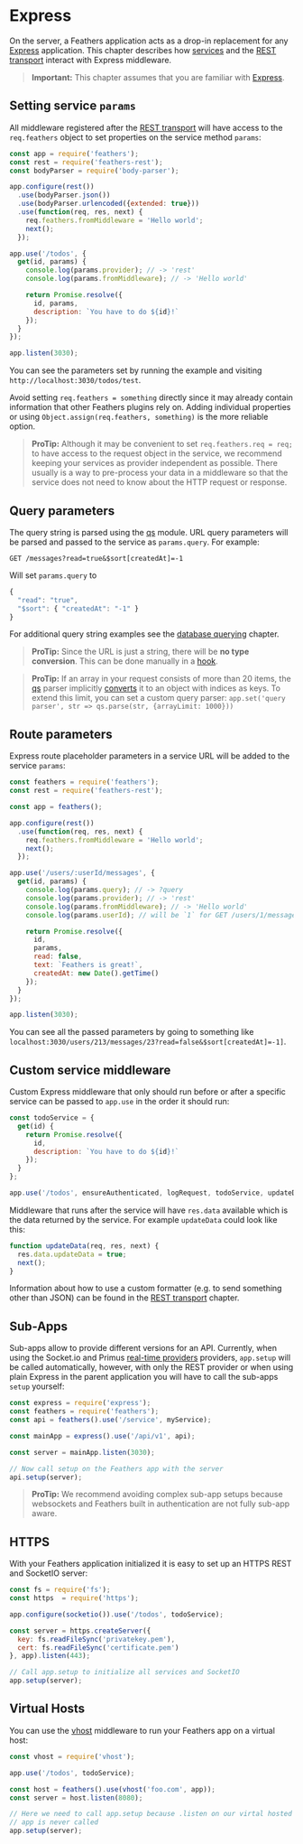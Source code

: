 # Express

On the server, a Feathers application acts as a drop-in replacement for any [Express](http://expressjs.com) application. This chapter describes how [services](./services.md) and the [REST transport](./rest.md) interact with Express middleware.

> **Important:** This chapter assumes that you are familiar with [Express](http://expressjs.com/en/guide/routing.html).


## Setting service `params`

All middleware registered after the [REST transport](./rest.md) will have access to the `req.feathers` object to set properties on the service method `params`:

```js
const app = require('feathers');
const rest = require('feathers-rest');
const bodyParser = require('body-parser');

app.configure(rest())
  .use(bodyParser.json())
  .use(bodyParser.urlencoded({extended: true}))
  .use(function(req, res, next) {
    req.feathers.fromMiddleware = 'Hello world';
    next();
  });

app.use('/todos', {
  get(id, params) {
    console.log(params.provider); // -> 'rest'
    console.log(params.fromMiddleware); // -> 'Hello world'

    return Promise.resolve({
      id, params,
      description: `You have to do ${id}!`
    });
  }
});

app.listen(3030);
```

You can see the parameters set by running the example and visiting `http://localhost:3030/todos/test`.

Avoid setting `req.feathers = something` directly since it may already contain information that other Feathers plugins rely on. Adding individual properties or using `Object.assign(req.feathers, something)` is the more reliable option.

> __ProTip:__ Although it may be convenient to set `req.feathers.req = req;` to have access to the request object in the service, we recommend keeping your services as provider independent as possible. There usually is a way to pre-process your data in a middleware so that the service does not need to know about the HTTP request or response.


## Query parameters

The query string is parsed using the [qs](https://github.com/ljharb/qs) module. URL query parameters will be parsed and passed to the service as `params.query`. For example:

```
GET /messages?read=true&$sort[createdAt]=-1
```

Will set `params.query` to

```js
{
  "read": "true",
  "$sort": { "createdAt": "-1" }
}
```

For additional query string examples see the [database querying](./databases/querying.md) chapter.

> **ProTip:** Since the URL is just a string, there will be **no type conversion**. This can be done manually in a [hook](./hooks.md).

<!-- -->

> **ProTip:** If an array in your request consists of more than 20 items, the [qs](https://www.npmjs.com/package/qs) parser implicitly [converts](https://github.com/ljharb/qs#parsing-arrays) it  to an object with indices as keys. To extend this limit, you can set a custom query parser: `app.set('query parser', str => qs.parse(str, {arrayLimit: 1000}))`


## Route parameters

Express route placeholder parameters in a service URL will be added to the service `params`:

```js
const feathers = require('feathers');
const rest = require('feathers-rest');

const app = feathers();

app.configure(rest())
  .use(function(req, res, next) {
    req.feathers.fromMiddleware = 'Hello world';
    next();
  });

app.use('/users/:userId/messages', {
  get(id, params) {
    console.log(params.query); // -> ?query
    console.log(params.provider); // -> 'rest'
    console.log(params.fromMiddleware); // -> 'Hello world'
    console.log(params.userId); // will be `1` for GET /users/1/messages

    return Promise.resolve({
      id,
      params,
      read: false,
      text: `Feathers is great!`,
      createdAt: new Date().getTime()
    });
  }
});

app.listen(3030);
```

You can see all the passed parameters by going to something like `localhost:3030/users/213/messages/23?read=false&$sort[createdAt]=-1]`.


## Custom service middleware

Custom Express middleware that only should run before or after a specific service can be passed to `app.use` in the order it should run:

```js
const todoService = {
  get(id) {
    return Promise.resolve({
      id,
      description: `You have to do ${id}!`
    });
  }
};

app.use('/todos', ensureAuthenticated, logRequest, todoService, updateData);
```

Middleware that runs after the service will have `res.data` available which is the data returned by the service. For example `updateData` could look like this:

```js
function updateData(req, res, next) {
  res.data.updateData = true;
  next();
}
```

Information about how to use a custom formatter (e.g. to send something other than JSON) can be found in the [REST transport](./rest.md) chapter.


## Sub-Apps

Sub-apps allow to provide different versions for an API. Currently, when using the Socket.io and Primus [real-time providers](../real-time/readme.md) providers, `app.setup` will be called automatically, however, with only the REST provider or when using plain Express in the parent application you will have to call the sub-apps `setup` yourself:

```js
const express = require('express');
const feathers = require('feathers');
const api = feathers().use('/service', myService);

const mainApp = express().use('/api/v1', api);

const server = mainApp.listen(3030);

// Now call setup on the Feathers app with the server
api.setup(server);
```

> **ProTip:** We recommend avoiding complex sub-app setups because websockets and Feathers built in authentication are not fully sub-app aware.


## HTTPS

With your Feathers application initialized it is easy to set up an HTTPS REST and SocketIO server:

```js
const fs = require('fs');
const https  = require('https');

app.configure(socketio()).use('/todos', todoService);

const server = https.createServer({
  key: fs.readFileSync('privatekey.pem'),
  cert: fs.readFileSync('certificate.pem')
}, app).listen(443);

// Call app.setup to initialize all services and SocketIO
app.setup(server);
```


## Virtual Hosts

You can use the [vhost](https://github.com/expressjs/vhost) middleware to run your Feathers app on a virtual host:

```js
const vhost = require('vhost');

app.use('/todos', todoService);

const host = feathers().use(vhost('foo.com', app));
const server = host.listen(8080);

// Here we need to call app.setup because .listen on our virtal hosted
// app is never called
app.setup(server);
```
